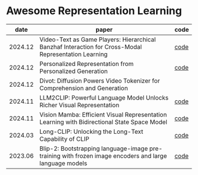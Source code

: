 # Awesome Representation Learning

|date|paper|code|
|------|---|---|
|2024.12|Video-Text as Game Players: Hierarchical Banzhaf Interaction for Cross-Modal Representation Learning|[code](https://github.com/jpthu17/HBI?tab=readme-ov-file)
|2024.12|Personalized Representation from Personalized Generation|[code](https://personalized-rep.github.io/)
|2024.12|Divot: Diffusion Powers Video Tokenizer for Comprehension and Generation
|2024.11|LLM2CLIP: Powerful Language Model Unlocks Richer Visual Representation|[code](https://github.com/microsoft/LLM2CLIP)
|2024.11|Vision Mamba: Efficient Visual Representation Learning with Bidirectional State Space Model|[code](https://github.com/kyegomez/VisionMamba?tab=readme-ov-file)
|2024.03|Long-CLIP: Unlocking the Long-Text Capability of CLIP| [code](https://github.com/beichenzbc/Long-CLIP?tab=readme-ov-file)
|2023.06|Blip-2: Bootstrapping language-image pre-training with frozen image encoders and large language models|[code](https://github.com/salesforce/LAVIS/tree/main/projects/blip2)

